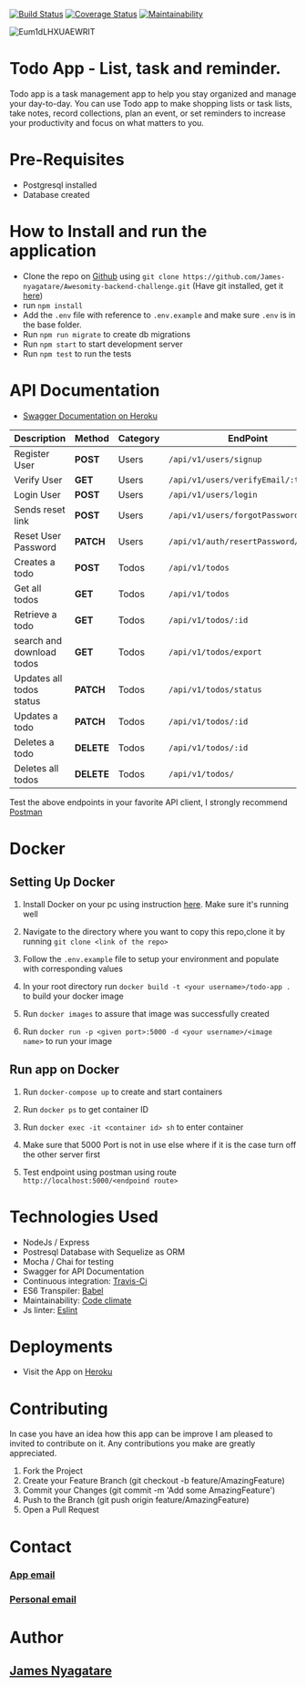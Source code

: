 

[![Build Status](https://travis-ci.org/James-nyagatare/Awesomity-backend-challenge.svg?branch=develop)](https://travis-ci.org/James-nyagatare/Awesomity-backend-challenge) [![Coverage Status](https://coveralls.io/repos/github/James-nyagatare/Awesomity-backend-challenge/badge.svg)](https://coveralls.io/github/James-nyagatare/Awesomity-backend-challenge) [![Maintainability](https://api.codeclimate.com/v1/badges/37357a9c012a3bf90790/maintainability)](https://codeclimate.com/github/James-nyagatare/Awesomity-backend-challenge/maintainability)

![Eum1dLHXUAEWRIT](https://user-images.githubusercontent.com/67368268/108912822-d2615000-7631-11eb-80f2-8a2062e2299b.jpg)

Todo App - List, task and reminder.
=======

 Todo app is a task management app to help you stay organized and manage your day-to-day. You can use Todo app to make shopping lists or task lists, take notes, record collections, plan an event, or set reminders to increase your productivity and focus on what matters to you.


# Pre-Requisites 
- Postgresql installed
- Database created

# How to Install and run the application 

- Clone the repo on [Github](https://github.com/James-nyagatare/Awesomity-backend-challenge) using `git clone https://github.com/James-nyagatare/Awesomity-backend-challenge.git`
(Have git installed, get it [here](https://git-scm.com/book/en/v2/Getting-Started-Installing-Git))
- run `npm install`
- Add the `.env` file with reference to `.env.example` and make sure `.env` is in the base folder.
- Run `npm run migrate` to create db migrations 
- Run `npm start` to start development server
- Run `npm test` to run the tests

# API Documentation 

- [Swagger Documentation on Heroku](https://todo-app-awesomity.herokuapp.com/api/v1/documentation)

| Description        | Method    |  Category     | EndPoint                
|--------------------|---------- | --------------|----------------------
| Register User      | **POST**  | Users         | `/api/v1/users/signup`  
| Verify User        | **GET**   | Users         | `/api/v1/users/verifyEmail/:token` 
| Login User         | **POST**  | Users         | `/api/v1/users/login`   
| Sends reset link   | **POST**  | Users         | `/api/v1/users/forgotPassword` 
| Reset User Password| **PATCH** | Users         | `/api/v1/auth/resertPassword/:token` 
| Creates a todo     | **POST**  | Todos         | `/api/v1/todos` 
| Get all todos      | **GET**   | Todos         | `/api/v1/todos` 
| Retrieve a todo    | **GET**   | Todos         | `/api/v1/todos/:id`
| search and download todos       | **GET** | Todos        | `/api/v1/todos/export`
| Updates all todos status  | **PATCH**  | Todos   | `/api/v1/todos/status`
| Updates a todo        | **PATCH** | Todos      | `/api/v1/todos/:id`
| Deletes a todo    | **DELETE**  | Todos   | `/api/v1/todos/:id`
| Deletes all todos   | **DELETE**  | Todos   | `/api/v1/todos/`

Test the above endpoints in your favorite API client, I strongly recommend [Postman](https://www.postman.com/)

# Docker

## Setting Up Docker

1. Install Docker on your pc using instruction [here](https://docs.docker.com/install/). Make sure it's running well

2. Navigate to the directory where you want to copy this repo,clone it by running `git clone <link of the repo>`

3. Follow the `.env.example` file to setup your environment and populate with corresponding values

4. In your root directory run `docker build -t <your username>/todo-app .` to build your docker image

5. Run `docker images` to assure that image was successfully created

6. Run `docker run -p <given port>:5000 -d <your username>/<image name>` to run your image

## Run app on Docker

1. Run `docker-compose up` to create and start containers

2. Run `docker ps` to get container ID

3. Run `docker exec -it <container id> sh` to enter container

4. Make sure that 5000 Port is not in use else where if it is the case turn off the other server first

5. Test endpoint using postman using route `http://localhost:5000/<endpoind route>`
# Technologies Used

- NodeJs / Express
- Postresql Database with Sequelize as ORM
- Mocha / Chai for testing
- Swagger for API Documentation 
- Continuous integration: [Travis-Ci](https://travis-ci.org/github/James-nyagatare/Awesomity-backend-challenge)
- ES6 Transpiler: [Babel](https://babeljs.io/)
- Maintainability: [Code climate](https://codeclimate.com/github/James-nyagatare/Awesomity-backend-challenge)
- Js linter: [Eslint](https://eslint.org/)

# Deployments

- Visit the App on [Heroku](https://todo-app-awesomity.herokuapp.com/)

# Contributing

In case you have an idea how this app can be improve I am pleased to invited to contribute on it. Any contributions you make are greatly appreciated.

1. Fork the Project
2. Create your Feature Branch (git checkout -b feature/AmazingFeature)
3. Commit your Changes (git commit -m 'Add some AmazingFeature')
4. Push to the Branch (git push origin feature/AmazingFeature)
5. Open a Pull Request

# Contact

### [App email](noreply.toodoapp@gmail.com)
### [Personal email](nyagatarejames@gmail.com)

# Author 
## [James Nyagatare](https://github.com/James-nyagatare/)
